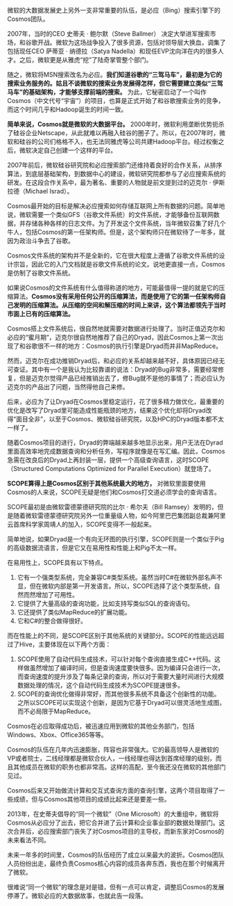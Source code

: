 微软的大数据发展史上另外一支非常重要的队伍，是必应（Bing）搜索引擎下的Cosmos团队。

2007年，当时的CEO 史蒂夫 · 鲍尔默（Steve Ballmer） 决定大举进军搜索市场，和谷歌开战。微软为这场战争投入了很多资源，包括对领导层大换血，调集了包括现任CEO 萨蒂亚 · 纳德拉（Satya Nadella）和现任EVP沈向洋在内的很多人才。之后，微软更是从雅虎“挖”了陆奇掌管整个部门。

随之，微软将MSN搜索改名为必应。**我们知道谷歌的“三驾马车”，最初是为它的搜索业务服务的。姑且不谈微软的搜索业务发展得怎样，但它需要建立类似“三驾马车”的基础架构，才能够支撑前端的搜索。**  为此，它秘密启动了一个叫作Cosmos（中文代号“宇宙”）的项目，也算是正式开始了和谷歌搜索业务的竞争，而这个时间几乎和Hadoop诞生的时间一致。

**简单来说，Cosmos就是微软的大数据平台。**  2000年时，微软利用垄断优势扼杀了硅谷企业Netscape，从此就难以再融入硅谷的圈子了。所以，在2007年时，微软和硅谷的公司们格格不入，也无法同雅虎等公司共建Hadoop平台。经过权衡之后，微软决定自己创建一个这样的平台。

2007年前后，微软硅谷研究院和必应搜索部门还维持着良好的合作关系，从排序算法，到底层基础架构，到数据中心的建设，微软研究院都参与了必应搜索系统的研发。在这段合作关系中，最为著名、重要的人物就是前文提到过的迈克尔 · 伊斯拉德（Michael Israd）。

Cosmos最开始的目标是解决必应搜索如何存储互联网上所有数据的问题。简单地说，微软需要一个类似GFS（谷歌文件系统）的文件系统，才能够备份互联网数据，并存储各种各样的日志文件。为了开发这个文件系统，当年微软召集了好几个牛人，包括Cosmos的第一任架构师。但是，这个架构师只在微软待了一年多，就因为政治斗争去了谷歌。

Cosmos文件系统的架构并不是全新的，它在很大程度上遵循了谷歌文件系统的设计宗旨，因此它的入门文档就是谷歌文件系统的论文。说地更直接一点，Cosmos是仿制了谷歌文件系统。

如果说Cosmos的文件系统有什么值得称道的地方，可能最值得一提的就是它的压缩算法。**Cosmos没有采用任何公开的压缩算法，而是使用了它的第一任架构师自己发明的压缩算法。从压缩的空间和解压缩的时间上来讲，这个算法都领先于当时市面上已有的压缩算法。** 

Cosmos搭上文件系统后，很自然地就需要对数据进行处理了。当时正值迈克尔和必应的“蜜月期”，迈克尔很自然地推荐了自己的Dryad，因此Cosmos上第一次出现了和谷歌很不一样的地方：Cosmos的执行引擎是Dryad而并非MapReduce。

然而，迈克尔在成功推销Dryad后，和必应的关系却越来越不好，具体原因已经无可查证。其中有一个是我认为比较靠谱的说法：Dryad的Bug非常多，需要经常修复，但是迈克尔觉得产品已经推销出去了，修Bug就不是他的事情了；而必应认为迈克尔的产品出了问题，当然得他自己来修。

后来，必应为了让Dryad在Cosmos里稳定运行，花了很多精力做优化，最重要的优化是改写了Dryad里可能造成性能瓶颈的地方，结果这个优化却将Dryad改得“面目全非”，以至于Cosmos、微软硅谷研究院，以及HPC的Dryad版本都不太一样了。

随着Cosmos项目的进行，Dryad的弊端越来越多地显示出来，用户无法在Dyrad里面高效率地完成数据查询和分析任务，写程序就像是在写汇编。因此，Cosmos急需在改良后的Dryad上再封装一层，提供一个高级查询语言，这时SCOPE（Structured Computations Optimized for Parallel Execution）就登场了。

**SCOPE算得上是Cosmos区别于其他系统最大的地方，**  对微软里面要使用Cosmos的人来说，SCOPE无疑是他们和Cosmos打交道必须学会的查询语言。

SCOPE最初是由微软雷德蒙德研究院的比尔 · 希尔夫（Bill Ramsey）发明的，但是随着微软雷德蒙德研究院另外一位重量级人物，如今阿里巴巴集团副总裁兼阿里云首席科学家周靖人的加入，SCOPE变得不一般起来。

简单地说，如果Dryad是一个有向无环图的执行引擎，SCOPE则是一个类似于Pig的高级数据流语言，但是它又在易用性和性能上和Pig不太一样。

在易用性上，SCOPE具有以下特点。

1.  它有一个强类型系统，完全兼容C\#类型系统。虽然当时C\#在微软外部名声不显，但在微软内部是第一开发语言。所以，SCOPE选择了这个类型系统，自然而然增加了可用性。
2.  它提供了大量高级的查询功能，比如支持写类似SQL的查询语句。
3.  它还提供了类似MapReduce的扩展功能。
4.  它和C\#的整合做得很好。

而在性能上的不同，是SCOPE区别于其他系统的关键部分。SCOPE的性能远远超过了Hive，主要体现在以下两个方面：

1.  SCOPE使用了自动代码生成技术，可以针对每个查询直接生成C++代码。这样做虽然增加了编译时间，但是查询速度要快很多。因为编译只会进行一次，而查询速度的提升涉及了每条记录的查询，所以对于需要大量时间进行大规模数据处理的情况，这个自动代码生成技术为SCOPE提速很多。
2.  SCOPE的查询优化做得非常好，而其他很多系统不具备这个创新性的功能。之所以SCOPE可以实现这个创新，是因为它基于Dryad可以很灵活地生成图，而不必局限于MapReduce。

Cosmos在必应取得成功后，被迅速应用到微软的其他业务部门，包括Windows、Xbox、Office365等等。

Cosmos的队伍在几年内迅速膨胀，阵容也非常强大。它的最高领导人是微软的VP或者院士，二线经理都是微软合伙人，一线经理也得达到首席经理的级别，而且其他成员在微软的职务也都非常高。这样的高配，至今我还没在微软的其他部门见过。

Cosmos后来又开始做流计算和交互式查询方面的查询引擎，这两个项目取得了一些成绩，但与Cosmos其他项目的成绩比起来还是要差一些。

2013年，在史蒂夫倡导的“同一个微软”（One Microsoft）的大重组中，微软将Cosmos从必应分了出去，把它合并进了云计算和企业事业部的数据处理部门。这次合并后，必应搜索部门丧失了对Cosmos项目的主导权，而新东家对Cosmos的未来看法不同。

未来一年多的时间里，Cosmos的队伍经历了成立以来最大的波折。Cosmos团队人员纷纷出走，最终负责Cosmos核心内容的成员各奔东西，我也在那个时候离开了微软。

很难说“同一个微软”的理念是对是错，但有一点可以肯定，调整后Cosmos的发展停滞了。微软必应的大数据故事，也就此告一段落。

